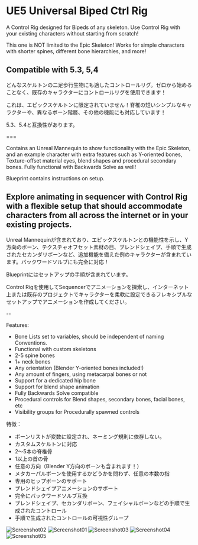 # UE5 Universal Biped Ctrl Rig
 
A Control Rig designed for Bipeds of any skeleton. Use Control Rig with your existing characters without starting from scratch!

This one is NOT limited to the Epic Skeleton! Works for simple characters with shorter spines, different bone hierarchies, and more!

Compatible with 5.3, 5,4
----
どんなスケルトンの二足歩行生物にも適したコントロールリグ。ゼロから始めることなく、既存のキャラクターにコントロールリグを使用できます！

これは、エピックスケルトンに限定されていません！脊椎の短いシンプルなキャラクターや、異なるボーン階層、その他の機能にも対応しています！

5.3、5.4と互換性があります。

===

Contains an Unreal Mannequin to show functionality with the Epic Skeleton, and an example character with extra features such as Y-oriented bones, Texture-offset material eyes, blend shapes and procedural secondary bones. Fully functional with Backwards Solve as well!

Blueprint contains instructions on setup.

Explore animating in sequencer with Control Rig with a flexible setup that should accommodate characters from all across the internet or in your existing projects.
----
Unreal Mannequinが含まれており、エピックスケルトンとの機能性を示し、Y方向のボーン、テクスチャオフセット素材の目、ブレンドシェイプ、手順で生成されたセカンダリボーンなど、追加機能を備えた例のキャラクターが含まれています。バックワードソルブにも完全に対応！

Blueprintにはセットアップの手順が含まれています。

Control Rigを使用してSequencerでアニメーションを探索し、インターネット上または既存のプロジェクトでキャラクターを柔軟に設定できるフレキシブルなセットアップでアニメーションを作成してください。

--

Features:

- Bone Lists set to variables, should be independent of naming Conventions.
- Functional with custom skeletons
- 2-5 spine bones
- 1+ neck bones
- Any orientation (Blender Y-oriented bones included!)
- Any amount of fingers, using metacarpal bones or not
- Support for a dedicated hip bone
- Support for blend shape animation
- Fully Backwards Solve compatible
- Procedural controls for Blend shapes, secondary bones, facial bones, etc
- Visibility groups for Procedurally spawned controls

特徴：

- ボーンリストが変数に設定され、ネーミング規則に依存しない。
- カスタムスケルトンに対応
- 2〜5本の脊椎骨
- 1以上の首の骨
- 任意の方向（Blender Y方向のボーンも含まれます！）
- メタカーパルボーンを使用するかどうかを問わず、任意の本数の指
- 専用のヒップボーンのサポート
- ブレンドシェイプアニメーションのサポート
- 完全にバックワードソルブ互換
- ブレンドシェイプ、セカンダリボーン、フェイシャルボーンなどの手順で生成されたコントロール
- 手順で生成されたコントロールの可視性グループ


![Screenshot02](https://github.com/Kuuribro/UE5-Uni-Biped-Control-Rig/assets/63763953/87701c05-6edc-4f62-b55c-304ac7d2d0be)
![Screenshot01](https://github.com/Kuuribro/UE5-Uni-Biped-Control-Rig/assets/63763953/c1da4f05-bb92-4cfa-a7ff-2139d65bf3a4)
![Screenshot03](https://github.com/Kuuribro/UE5-Uni-Biped-Control-Rig/assets/63763953/ecd80be9-96a6-4a8a-a93b-feee70a9bad3)
![Screenshot04](https://github.com/Kuuribro/UE5-Uni-Biped-Control-Rig/assets/63763953/7f799b97-687f-41da-9067-705629237e90)
![Screenshot05](https://github.com/Kuuribro/UE5-Uni-Biped-Control-Rig/assets/63763953/bd276b79-0526-4bac-b1fe-1336a7c54301)
